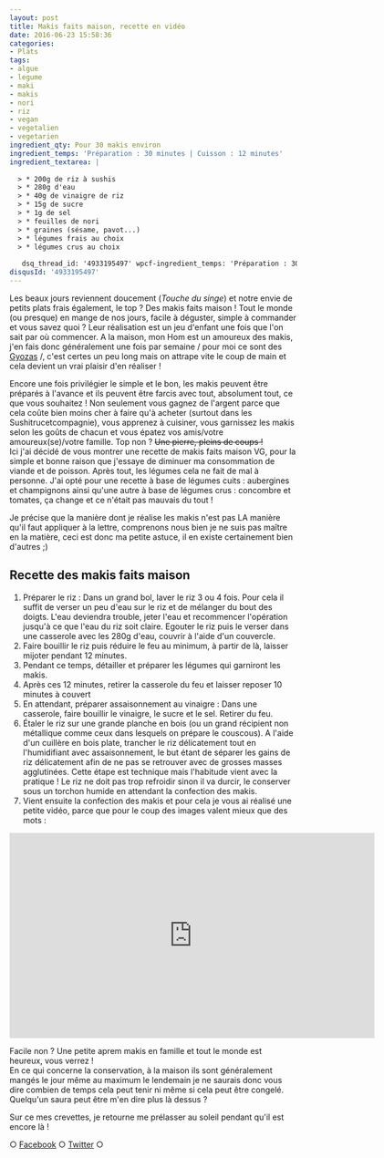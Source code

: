 ```yaml
---
layout: post
title: Makis faits maison, recette en vidéo
date: 2016-06-23 15:58:36
categories: 
- Plats
tags: 
- algue
- legume
- maki
- makis
- nori
- riz
- vegan
- vegetalien
- vegetarien
ingredient_qty: Pour 30 makis environ
ingredient_temps: 'Préparation : 30 minutes | Cuisson : 12 minutes'
ingredient_textarea: |
  
  > * 200g de riz à sushis
  > * 280g d'eau
  > * 40g de vinaigre de riz
  > * 15g de sucre
  > * 1g de sel
  > * feuilles de nori
  > * graines (sésame, pavot...)
  > * légumes frais au choix
  > * légumes crus au choix
  
   dsq_thread_id: '4933195497' wpcf-ingredient_temps: 'Préparation : 30 minutes | Cuisson : 12 minutes' wpcf-ingredient_qty: Pour 30 makis environ _yoast_wpseo_content_score: '30' _oembed_time_75d1a8ab74afa48ebb578d8b41080325: '1466690296' _oembed_75d1a8ab74afa48ebb578d8b41080325:
disqusId: '4933195497'
---
```


Les beaux jours reviennent doucement (*Touche du singe*) et notre envie de petits plats frais également, le top ? Des makis faits maison ! Tout le monde (ou presque) en mange de nos jours, facile à déguster, simple à commander et vous savez quoi ? Leur réalisation est un jeu d'enfant une fois que l'on sait par où commencer. A la maison, mon Hom est un amoureux des makis, j'en fais donc généralement une fois par semaine / pour moi ce sont des [Gyozas](http://www.crokmou.com/2015/08/gyoza-au-porc-maison) /, c'est certes un peu long mais on attrape vite le coup de main et cela devient un vrai plaisir d'en réaliser !

Encore une fois privilégier le simple et le bon, les makis peuvent être préparés à l'avance et ils peuvent être farcis avec tout, absolument tout, ce que vous souhaitez ! Non seulement vous gagnez de l'argent parce que cela coûte bien moins cher à faire qu'à acheter (surtout dans les Sushitrucetcompagnie), vous apprenez à cuisiner, vous garnissez les makis selon les goûts de chacun et vous épatez vos amis/votre amoureux(se)/votre famille. Top non ? <del>Une pierre, pleins de coups !</del>  
Ici j'ai décidé de vous montrer une recette de makis faits maison VG, pour la simple et bonne raison que j'essaye de diminuer ma consommation de viande et de poisson. Après tout, les légumes cela ne fait de mal à personne. J'ai opté pour une recette à base de légumes cuits : aubergines et champignons ainsi qu'une autre à base de légumes crus : concombre et tomates, ça change et ce n'était pas mauvais du tout !  

Je précise que la manière dont je réalise les makis n'est pas LA manière qu'il faut appliquer à la lettre, comprenons nous bien je ne suis pas maître en la matière, ceci est donc ma petite astuce, il en existe certainement bien d'autres ;)

## **Recette des makis faits maison**

1.  Préparer le riz : Dans un grand bol, laver le riz 3 ou 4 fois. Pour cela il suffit de verser un peu d'eau sur le riz et de mélanger du bout des doigts. L'eau deviendra trouble, jeter l'eau et recommencer l'opération jusqu'à ce que l'eau du riz soit claire. Egouter le riz puis le verser dans une casserole avec les 280g d'eau, couvrir à l'aide d'un couvercle.
2.  Faire bouillir le riz puis réduire le feu au minimum, à partir de là, laisser mijoter pendant 12 minutes.
3.  Pendant ce temps, détailler et préparer les légumes qui garniront les makis.
4.  Après ces 12 minutes, retirer la casserole du feu et laisser reposer 10 minutes à couvert
5.  En attendant, préparer assaisonnement au vinaigre : Dans une casserole, faire bouillir le vinaigre, le sucre et le sel. Retirer du feu.
6.  Étaler le riz sur une grande planche en bois (ou un grand récipient non métallique comme ceux dans lesquels on prépare le couscous). A l'aide d'un cuillère en bois plate, trancher le riz délicatement tout en l'humidifiant avec assaisonnement, le but étant de séparer les gains de riz délicatement afin de ne pas se retrouver avec de grosses masses agglutinées. Cette étape est technique mais l'habitude vient avec la pratique ! Le riz ne doit pas trop refroidir sinon il va durcir, le conserver sous un torchon humide en attendant la confection des makis.
7.  Vient ensuite la confection des makis et pour cela je vous ai réalisé une petite vidéo, parce que pour le coup des images valent mieux que des mots :

<iframe src="https://www.youtube.com/embed/cmRZ5bGzIZA?rel=0&amp;controls=0&amp;showinfo=0" width="640" height="360" frameborder="0" allowfullscreen="allowfullscreen"></iframe>

Facile non ? Une petite aprem makis en famille et tout le monde est heureux, vous verrez !  
En ce qui concerne la conservation, à la maison ils sont généralement mangés le jour même au maximum le lendemain je ne saurais donc vous dire combien de temps cela peut tenir ni même si cela peut être congelé. Quelqu'un saura peut être m'en dire plus là dessus ?

Sur ce mes crevettes, je retourne me prélasser au soleil pendant qu'il est encore là !

○ [Facebook](https://www.facebook.com/crokmou.blog) ○ [Twitter](https://twitter.com/Crokmou) ○